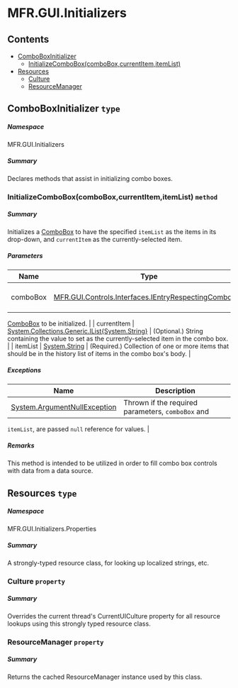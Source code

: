 <a name='assembly'></a>
# MFR.GUI.Initializers

## Contents

- [ComboBoxInitializer](#T-MFR-GUI-Initializers-ComboBoxInitializer 'MFR.GUI.Initializers.ComboBoxInitializer')
  - [InitializeComboBox(comboBox,currentItem,itemList)](#M-MFR-GUI-Initializers-ComboBoxInitializer-InitializeComboBox-MFR-GUI-Controls-Interfaces-IEntryRespectingComboBox,System-Collections-Generic-IList{System-String},System-String- 'MFR.GUI.Initializers.ComboBoxInitializer.InitializeComboBox(MFR.GUI.Controls.Interfaces.IEntryRespectingComboBox,System.Collections.Generic.IList{System.String},System.String)')
- [Resources](#T-MFR-GUI-Initializers-Properties-Resources 'MFR.GUI.Initializers.Properties.Resources')
  - [Culture](#P-MFR-GUI-Initializers-Properties-Resources-Culture 'MFR.GUI.Initializers.Properties.Resources.Culture')
  - [ResourceManager](#P-MFR-GUI-Initializers-Properties-Resources-ResourceManager 'MFR.GUI.Initializers.Properties.Resources.ResourceManager')

<a name='T-MFR-GUI-Initializers-ComboBoxInitializer'></a>
## ComboBoxInitializer `type`

##### Namespace

MFR.GUI.Initializers

##### Summary

Declares methods that assist in initializing combo boxes.

<a name='M-MFR-GUI-Initializers-ComboBoxInitializer-InitializeComboBox-MFR-GUI-Controls-Interfaces-IEntryRespectingComboBox,System-Collections-Generic-IList{System-String},System-String-'></a>
### InitializeComboBox(comboBox,currentItem,itemList) `method`

##### Summary

Initializes a [ComboBox](http://msdn.microsoft.com/query/dev14.query?appId=Dev14IDEF1&l=EN-US&k=k:System.Windows.Forms.ComboBox 'System.Windows.Forms.ComboBox') to have
the specified `itemList` as the items in its
drop-down, and `currentItem` as the
currently-selected item.

##### Parameters

| Name | Type | Description |
| ---- | ---- | ----------- |
| comboBox | [MFR.GUI.Controls.Interfaces.IEntryRespectingComboBox](#T-MFR-GUI-Controls-Interfaces-IEntryRespectingComboBox 'MFR.GUI.Controls.Interfaces.IEntryRespectingComboBox') | (Required.) Reference to the
[ComboBox](http://msdn.microsoft.com/query/dev14.query?appId=Dev14IDEF1&l=EN-US&k=k:System.Windows.Forms.ComboBox 'System.Windows.Forms.ComboBox')
to be initialized. |
| currentItem | [System.Collections.Generic.IList{System.String}](http://msdn.microsoft.com/query/dev14.query?appId=Dev14IDEF1&l=EN-US&k=k:System.Collections.Generic.IList 'System.Collections.Generic.IList{System.String}') | (Optional.) String containing the value to set as the
currently-selected item in the combo box. |
| itemList | [System.String](http://msdn.microsoft.com/query/dev14.query?appId=Dev14IDEF1&l=EN-US&k=k:System.String 'System.String') | (Required.) Collection of one or more items that should be in the
history list of items in the combo box's body. |

##### Exceptions

| Name | Description |
| ---- | ----------- |
| [System.ArgumentNullException](http://msdn.microsoft.com/query/dev14.query?appId=Dev14IDEF1&l=EN-US&k=k:System.ArgumentNullException 'System.ArgumentNullException') | Thrown if the required parameters, `comboBox` and
`itemList`, are passed `null`
reference for values. |

##### Remarks

This method is intended to be utilized in order to fill combo box
controls with data from a data source.

<a name='T-MFR-GUI-Initializers-Properties-Resources'></a>
## Resources `type`

##### Namespace

MFR.GUI.Initializers.Properties

##### Summary

A strongly-typed resource class, for looking up localized strings, etc.

<a name='P-MFR-GUI-Initializers-Properties-Resources-Culture'></a>
### Culture `property`

##### Summary

Overrides the current thread's CurrentUICulture property for all
  resource lookups using this strongly typed resource class.

<a name='P-MFR-GUI-Initializers-Properties-Resources-ResourceManager'></a>
### ResourceManager `property`

##### Summary

Returns the cached ResourceManager instance used by this class.

